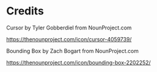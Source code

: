 # Credits

Cursor by Tyler Gobberdiel from NounProject.com

https://thenounproject.com/icon/cursor-4059739/


Bounding Box by Zach Bogart from NounProject.com

https://thenounproject.com/icon/bounding-box-2202252/

